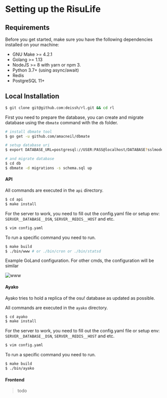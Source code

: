 # Setting up the RisuLife

## Requirements

Before you get started, make sure you have the following dependencies installed on your machine:

* GNU Make >= 4.2.1
* Golang >= 1.13
* NodeJS >= 8 with yarn or npm 3.
* Python 3.7+ (using async/await)
* Redis
* PostgreSQL 11+

## Local Installation

```bash
$ git clone git@github.com:deissh/rl.git && cd rl
```

First you need to prepare the database, you can create and migrate database using the `dbmate` command with the `db` folder.

```bash
# install dbmate tool
$ go get -u github.com/amacneil/dbmate

# setup database uri
$ export DATABASE_URL=postgresql://USER:PASS@localhost/DATABASE?sslmode=disable

# and migrate database
$ cd db
$ dbmate -d migrations -s schema.sql up
```

#### API

All commands are executed in the `api` directory.
```bash
$ cd api
$ make install
```

For the server to work, you need to fill out the config.yaml file or setup env: `SERVER__DATABASE__DSN`, `SERVER__REDIS__HOST` and etc.

```bash
$ vim config.yaml
```

To run a specific command you need to run.

```bash
$ make build
$ ./bin/www # or ./bin/cron or ./bin/statsd
```

Example GoLand configuration. For other cmds, the configuration will be similar

![www](https://i.imgur.com/IfTLma7.png)

#### Ayako

Ayako tries to hold a replica of the osu! database as updated as possible.

All commands are executed in the `ayako` directory.
```bash
$ cd ayako
$ make install
```

For the server to work, you need to fill out the config.yaml file or setup env: `SERVER__DATABASE__DSN`, `SERVER__REDIS__HOST` and etc.

```bash
$ vim config.yaml
```

To run a specific command you need to run.

```bash
$ make build
$ ./bin/ayako
```

#### Frontend

> todo
